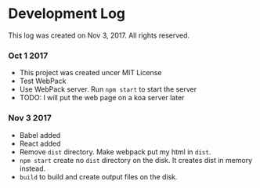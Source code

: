 # Development Log

This log was created on Nov 3, 2017. All rights reserved.

### Oct 1 2017
- This project was created uncer MIT License
- Test WebPack
- Use WebPack server. Run `npm start` to start the server
- TODO: I will put the web page on a koa server later


### Nov 3 2017

- Babel added
- React added
- Remove `dist` directory. Make webpack put my html in `dist`.
- `npm start` create no `dist` directory on the disk. It creates dist in memory instead.
- `build` to build and create output files on the disk.
